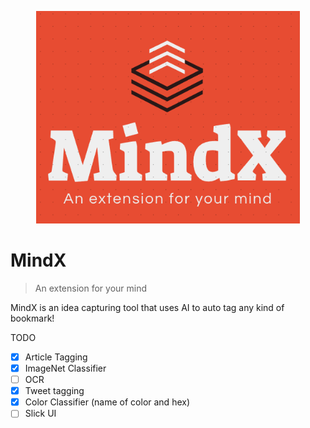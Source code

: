 <p align="center"><img src="assets/mindxlogo.png" height="340px"><br>

# MindX

> An extension for your mind

MindX is an idea capturing tool that uses AI to auto tag any kind of bookmark!

TODO

- [x] Article Tagging
- [x] ImageNet Classifier
- [ ] OCR
- [x] Tweet tagging
- [x] Color Classifier (name of color and hex)
- [ ] Slick UI
